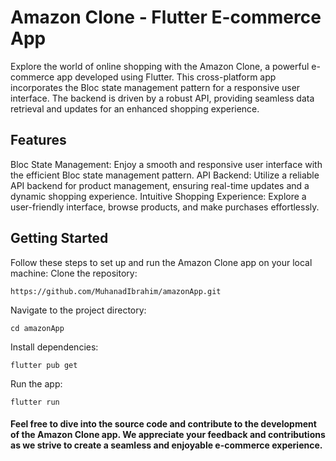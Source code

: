 # Amazon Clone - Flutter E-commerce App
Explore the world of online shopping with the Amazon Clone, a powerful e-commerce app developed using Flutter. This cross-platform app incorporates the Bloc state management pattern for a responsive user interface. The backend is driven by a robust API, providing seamless data retrieval and updates for an enhanced shopping experience.
## Features
Bloc State Management: Enjoy a smooth and responsive user interface with the efficient Bloc state management pattern.
API Backend: Utilize a reliable API backend for product management, ensuring real-time updates and a dynamic shopping experience.
Intuitive Shopping Experience: Explore a user-friendly interface, browse products, and make purchases effortlessly.
## Getting Started
Follow these steps to set up and run the Amazon Clone app on your local machine:
Clone the repository:
```
https://github.com/MuhanadIbrahim/amazonApp.git
```
Navigate to the project directory:
```
cd amazonApp
```
Install dependencies:
```
flutter pub get
```
Run the app:
```
flutter run
```
#### Feel free to dive into the source code and contribute to the development of the Amazon Clone app. We appreciate your feedback and contributions as we strive to create a seamless and enjoyable e-commerce experience.

<img scr="https://github.com/MuhanadIbrahim/amazonApp/assets/131565465/ad40449c-87ce-46a6-995f-6b0b51897aa8" width="300">

